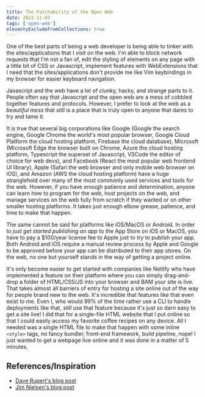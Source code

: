 ```yaml
---
title: The Patchability of the Open Web
date: 2022-11-03
tags: ['open-web']
eleventyExcludeFromCollections: true
---
```

One of the best parts of being a web developer is being able to tinker with the sites/applications that I visit on the web. I'm able to block network requests that I'm not a fan of, edit the styling of elements on any page with a little bit of CSS or Javascript, implement features with WebExtensions that I need that the sites/applications don't provide me like Vim keybindings in my browser for easier keyboard navigation. 

Javascript and the web have a lot of clunky, hacky, and strange parts to it. People often say that Javascript and the open web are a mess of cobbled together features and protocols. However, I prefer to look at the web as a *beautiful mess* that *still* is a place that is truly open to anyone that dares to try and tame it.

It is true that several big corporations like Google (Google the search engine, Google Chrome the world's most popular browser, Google Cloud Platform the cloud hosting platform, Firebase the cloud database), Microsoft (Microsoft Edge the browser built on Chrome, Azure the cloud hosting platform, Typescript the superset of Javascript, VSCode the editor of choice for web devs), and Facebook (React the most popular web frontend UI library), Apple (Safari the web browser and only mobile web browser on iOS), and Amazon (AWS the cloud hosting platform) have a huge stranglehold over many of the most commonly used services and tools for the web. However, if you have enough patience and determination, anyone can learn how to program for the web, host projects on the web, and manage services on the web fully from scratch if they wanted or on other smaller hosting platforms. It takes just enough elbow grease, patience, and time to make that happen.

The same cannot be said for platforms like iOS/MacOS or Android. In order to *just get started publishing an app* to the App Store on iOS or MacOS, you have to pay a $100/year license fee to Apple just to *try* to publish your app. Both Android and iOS require a manual review process by Apple and Google to be approved before your app can be distributed to their app stores. On the web, no one but yourself stands in the way of getting a project online.

It's only become easier to get started with companies like Netlify who have implemented a feature on their platform where you can simply drag-and-drop a folder of HTML/CSS/JS into your browser and BAM your site is live. That takes almost all barriers of entry for hosting a site online out of the way for people brand new to the web. It's incredible that features like that even exist to me. Even I, who would 99% of the time rather use a CLI to handle deployments like that, *still* use that feature because it's just so darn easy to get a site live! I did that for a single-file HTML website that I put online so that I could easily access my favorite coffee recipes on any device. All I needed was a single HTML file to make that happen with some inline `<style>` tags, no fancy bundler, front-end framework, build pipeline, nope! I just wanted to get a webpage live online and it was done in a matter of 5 minutes.

## References/Inspiration
- [Dave Rupert's blog post](https://daverupert.com/2022/09/patchability-of-the-open-web/)
- [Jim Nielsen's blog post](https://blog.jim-nielsen.com/2022/patching-open-web/)
